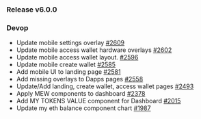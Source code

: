 ### Release v6.0.0

### Devop

- Update mobile settings overlay [#2609](https://github.com/MyEtherWallet/MyEtherWallet/pull/2609)
- Update mobile access wallet hardware overlays [#2602](https://github.com/MyEtherWallet/MyEtherWallet/pull/2602)
- Update mobile access wallet layout. [#2596](https://github.com/MyEtherWallet/MyEtherWallet/pull/2596)
- Update mobile create wallet [#2585](https://github.com/MyEtherWallet/MyEtherWallet/pull/2585)
- Add mobile UI to landing page [#2581](https://github.com/MyEtherWallet/MyEtherWallet/pull/2581)
- Add missing overlays to Dapps pages [#2558](https://github.com/MyEtherWallet/MyEtherWallet/pull/2558)
- Update/Add landing, create wallet, access wallet pages [#2493](https://github.com/MyEtherWallet/MyEtherWallet/pull/2493)
- Apply MEW components to dashboard [#2378](https://github.com/MyEtherWallet/MyEtherWallet/pull/2378)
- Add MY TOKENS VALUE component for Dashboard [#2015](https://github.com/MyEtherWallet/MyEtherWallet/pull/2015)
- Update my eth balance component chart [#1987](https://github.com/MyEtherWallet/MyEtherWallet/pull/1987)
